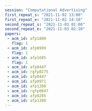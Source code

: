 ```yaml
---
session: "Computational Advertising"
first_repeat_s: "2021-11-02 13:00" 
first_repeat_e: "2021-11-02 14:10" 
second_repeat_s: "2021-11-03 01:00" 
second_repeat_e: "2021-11-03 02:10"
papers:
 - acm_id: afp1800
   flag: 1
 - acm_id: afp0999
   flag: 1
 - acm_id: afp1685
   flag: 1
 - acm_id: afp0447
 - acm_id: rgfp0275
 - acm_id: afp0447
 - acm_id: afp0971
 - acm_id: afp1260
 - acm_id: rgfp0847
 - acm_id: afp0285
 - acm_id: afp1380
---
```

